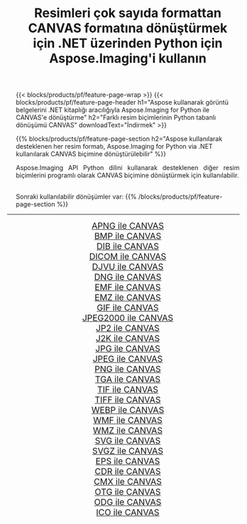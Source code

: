 ﻿---
title: Resimleri çok sayıda formattan CANVAS formatına dönüştürmek için .NET üzerinden Python için Aspose.Imaging'i kullanın 
weight: 3920
url: /tr/python-net/conversion/to/canvas 
lang: tr
langdirlevel: 2
locales: zh-hans,ja,it,ru,de,es,fr,nl,id,lt,pl,pt,vi,tr,ko,zh-hant,ar,hi,th,sv,cs,uk,he
description: Aspose.Imaging for Python via .NET library kullanarak çeşitli formatları CANVAS formatına dönüştürebilirsiniz.
---

{{< blocks/products/pf/feature-page-wrap >}}
{{< blocks/products/pf/feature-page-header h1="Aspose kullanarak görüntü belgelerini .NET kitaplığı aracılığıyla Aspose.Imaging for Python ile CANVAS'e dönüştürme" h2="Farklı resim biçimlerinin Python tabanlı dönüşümü CANVAS" downloadText="İndirmek" >}}


{{% blocks/products/pf/feature-page-section  h2="Aspose kullanılarak desteklenen her resim formatı, Aspose.Imaging for Python via .NET kullanılarak CANVAS biçimine dönüştürülebilir" %}}
<p align=justify>Aspose.Imaging API Python dilini kullanarak desteklenen diğer resim biçimlerini programlı olarak CANVAS biçimine dönüştürmek için kullanılabilir.</p>
<br/>
Sonraki kullanılabilir dönüşümler var:
{{% /blocks/products/pf/feature-page-section %}}
<div class="container-fluid productfamilypage bg-gray">
    <div class="convertypes bg-gray agp-content section">
        <div class="container">
		<hr style="margin-left:-20px;"/>
		<div class="row other-converters" style="gap: 10px;font-size: 19px;text-align:center;">
		    <div class='col-md-2 other-converter remove-lp remove-rp'><a href="/imaging/tr/python-net/conversion/apng-to-canvas" style="padding:15px;">APNG ile CANVAS</a></div>
<div class='col-md-2 other-converter remove-lp remove-rp'><a href="/imaging/tr/python-net/conversion/bmp-to-canvas" style="padding:15px;">BMP ile CANVAS</a></div>
<div class='col-md-2 other-converter remove-lp remove-rp'><a href="/imaging/tr/python-net/conversion/dib-to-canvas" style="padding:15px;">DIB ile CANVAS</a></div>
<div class='col-md-2 other-converter remove-lp remove-rp'><a href="/imaging/tr/python-net/conversion/dicom-to-canvas" style="padding:15px;">DICOM ile CANVAS</a></div>
<div class='col-md-2 other-converter remove-lp remove-rp'><a href="/imaging/tr/python-net/conversion/djvu-to-canvas" style="padding:15px;">DJVU ile CANVAS</a></div>
<div class='col-md-2 other-converter remove-lp remove-rp'><a href="/imaging/tr/python-net/conversion/dng-to-canvas" style="padding:15px;">DNG ile CANVAS</a></div>
<div class='col-md-2 other-converter remove-lp remove-rp'><a href="/imaging/tr/python-net/conversion/emf-to-canvas" style="padding:15px;">EMF ile CANVAS</a></div>
<div class='col-md-2 other-converter remove-lp remove-rp'><a href="/imaging/tr/python-net/conversion/emz-to-canvas" style="padding:15px;">EMZ ile CANVAS</a></div>
<div class='col-md-2 other-converter remove-lp remove-rp'><a href="/imaging/tr/python-net/conversion/gif-to-canvas" style="padding:15px;">GIF ile CANVAS</a></div>
<div class='col-md-2 other-converter remove-lp remove-rp'><a href="/imaging/tr/python-net/conversion/jpeg2000-to-canvas" style="padding:15px;">JPEG2000 ile CANVAS</a></div>
<div class='col-md-2 other-converter remove-lp remove-rp'><a href="/imaging/tr/python-net/conversion/jp2-to-canvas" style="padding:15px;">JP2 ile CANVAS</a></div>
<div class='col-md-2 other-converter remove-lp remove-rp'><a href="/imaging/tr/python-net/conversion/j2k-to-canvas" style="padding:15px;">J2K ile CANVAS</a></div>
<div class='col-md-2 other-converter remove-lp remove-rp'><a href="/imaging/tr/python-net/conversion/jpg-to-canvas" style="padding:15px;">JPG ile CANVAS</a></div>
<div class='col-md-2 other-converter remove-lp remove-rp'><a href="/imaging/tr/python-net/conversion/jpeg-to-canvas" style="padding:15px;">JPEG ile CANVAS</a></div>
<div class='col-md-2 other-converter remove-lp remove-rp'><a href="/imaging/tr/python-net/conversion/png-to-canvas" style="padding:15px;">PNG ile CANVAS</a></div>
<div class='col-md-2 other-converter remove-lp remove-rp'><a href="/imaging/tr/python-net/conversion/tga-to-canvas" style="padding:15px;">TGA ile CANVAS</a></div>
<div class='col-md-2 other-converter remove-lp remove-rp'><a href="/imaging/tr/python-net/conversion/tif-to-canvas" style="padding:15px;">TIF ile CANVAS</a></div>
<div class='col-md-2 other-converter remove-lp remove-rp'><a href="/imaging/tr/python-net/conversion/tiff-to-canvas" style="padding:15px;">TIFF ile CANVAS</a></div>
<div class='col-md-2 other-converter remove-lp remove-rp'><a href="/imaging/tr/python-net/conversion/webp-to-canvas" style="padding:15px;">WEBP ile CANVAS</a></div>
<div class='col-md-2 other-converter remove-lp remove-rp'><a href="/imaging/tr/python-net/conversion/wmf-to-canvas" style="padding:15px;">WMF ile CANVAS</a></div>
<div class='col-md-2 other-converter remove-lp remove-rp'><a href="/imaging/tr/python-net/conversion/wmz-to-canvas" style="padding:15px;">WMZ ile CANVAS</a></div>
<div class='col-md-2 other-converter remove-lp remove-rp'><a href="/imaging/tr/python-net/conversion/svg-to-canvas" style="padding:15px;">SVG ile CANVAS</a></div>
<div class='col-md-2 other-converter remove-lp remove-rp'><a href="/imaging/tr/python-net/conversion/svgz-to-canvas" style="padding:15px;">SVGZ ile CANVAS</a></div>
<div class='col-md-2 other-converter remove-lp remove-rp'><a href="/imaging/tr/python-net/conversion/eps-to-canvas" style="padding:15px;">EPS ile CANVAS</a></div>
<div class='col-md-2 other-converter remove-lp remove-rp'><a href="/imaging/tr/python-net/conversion/cdr-to-canvas" style="padding:15px;">CDR ile CANVAS</a></div>
<div class='col-md-2 other-converter remove-lp remove-rp'><a href="/imaging/tr/python-net/conversion/cmx-to-canvas" style="padding:15px;">CMX ile CANVAS</a></div>
<div class='col-md-2 other-converter remove-lp remove-rp'><a href="/imaging/tr/python-net/conversion/otg-to-canvas" style="padding:15px;">OTG ile CANVAS</a></div>
<div class='col-md-2 other-converter remove-lp remove-rp'><a href="/imaging/tr/python-net/conversion/odg-to-canvas" style="padding:15px;">ODG ile CANVAS</a></div>
<div class='col-md-2 other-converter remove-lp remove-rp'><a href="/imaging/tr/python-net/conversion/ico-to-canvas" style="padding:15px;">ICO ile CANVAS</a></div>
                </div>
        </div>
    </div>
</div>
<br/>


